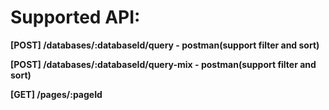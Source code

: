 # Supported API:
**[POST] /databases/:databaseId/query - postman(support filter and sort)** 

**[POST] /databases/:databaseId/query-mix - postman(support filter and sort)** 

**[GET] /pages/:pageId**
